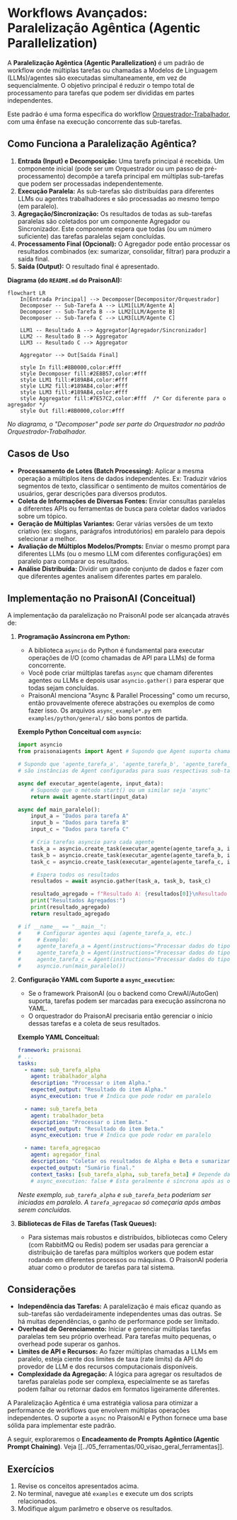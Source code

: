 # Workflows Avançados: Paralelização Agêntica (Agentic Parallelization)

A **Paralelização Agêntica (Agentic Parallelization)** é um padrão de workflow onde múltiplas tarefas ou chamadas a Modelos de Linguagem (LLMs)/agentes são executadas simultaneamente, em vez de sequencialmente. O objetivo principal é reduzir o tempo total de processamento para tarefas que podem ser divididas em partes independentes.

Este padrão é uma forma específica do workflow [Orquestrador-Trabalhador](./03_workflow_orquestrador_trabalhador.md), com uma ênfase na execução concorrente das sub-tarefas.

## Como Funciona a Paralelização Agêntica?

1.  **Entrada (Input) e Decomposição:** Uma tarefa principal é recebida. Um componente inicial (pode ser um Orquestrador ou um passo de pré-processamento) decompõe a tarefa principal em múltiplas sub-tarefas que podem ser processadas independentemente.
2.  **Execução Paralela:** As sub-tarefas são distribuídas para diferentes LLMs ou agentes trabalhadores e são processadas ao mesmo tempo (em paralelo).
3.  **Agregação/Sincronização:** Os resultados de todas as sub-tarefas paralelas são coletados por um componente Agregador ou Sincronizador. Este componente espera que todas (ou um número suficiente) das tarefas paralelas sejam concluídas.
4.  **Processamento Final (Opcional):** O Agregador pode então processar os resultados combinados (ex: sumarizar, consolidar, filtrar) para produzir a saída final.
5.  **Saída (Output):** O resultado final é apresentado.

**Diagrama (do `README.md` do PraisonAI):**
```mermaid
flowchart LR
    In[Entrada Principal] --> Decomposer[Decompositor/Orquestrador]
    Decomposer -- Sub-Tarefa A --> LLM1[LLM/Agente A]
    Decomposer -- Sub-Tarefa B --> LLM2[LLM/Agente B]
    Decomposer -- Sub-Tarefa C --> LLM3[LLM/Agente C]

    LLM1 -- Resultado A --> Aggregator[Agregador/Sincronizador]
    LLM2 -- Resultado B --> Aggregator
    LLM3 -- Resultado C --> Aggregator

    Aggregator --> Out[Saída Final]

    style In fill:#8B0000,color:#fff
    style Decomposer fill:#2E8B57,color:#fff
    style LLM1 fill:#189AB4,color:#fff
    style LLM2 fill:#189AB4,color:#fff
    style LLM3 fill:#189AB4,color:#fff
    style Aggregator fill:#7E57C2,color:#fff  /* Cor diferente para o agregador */
    style Out fill:#8B0000,color:#fff
```
*No diagrama, o "Decomposer" pode ser parte do Orquestrador no padrão Orquestrador-Trabalhador.*

## Casos de Uso

*   **Processamento de Lotes (Batch Processing):** Aplicar a mesma operação a múltiplos itens de dados independentes. Ex: Traduzir vários segmentos de texto, classificar o sentimento de muitos comentários de usuários, gerar descrições para diversos produtos.
*   **Coleta de Informações de Diversas Fontes:** Enviar consultas paralelas a diferentes APIs ou ferramentas de busca para coletar dados variados sobre um tópico.
*   **Geração de Múltiplas Variantes:** Gerar várias versões de um texto criativo (ex: slogans, parágrafos introdutórios) em paralelo para depois selecionar a melhor.
*   **Avaliação de Múltiplos Modelos/Prompts:** Enviar o mesmo prompt para diferentes LLMs (ou o mesmo LLM com diferentes configurações) em paralelo para comparar os resultados.
*   **Análise Distribuída:** Dividir um grande conjunto de dados e fazer com que diferentes agentes analisem diferentes partes em paralelo.

## Implementação no PraisonAI (Conceitual)

A implementação da paralelização no PraisonAI pode ser alcançada através de:

1.  **Programação Assíncrona em Python:**
    *   A biblioteca `asyncio` do Python é fundamental para executar operações de I/O (como chamadas de API para LLMs) de forma concorrente.
    *   Você pode criar múltiplas tarefas `async` que chamam diferentes agentes ou LLMs e depois usar `asyncio.gather()` para esperar que todas sejam concluídas.
    *   PraisonAI menciona "Async & Parallel Processing" como um recurso, então provavelmente oferece abstrações ou exemplos de como fazer isso. Os arquivos `async_example*.py` em `examples/python/general/` são bons pontos de partida.

    **Exemplo Python Conceitual com `asyncio`:**
    ```python
    import asyncio
    from praisonaiagents import Agent # Supondo que Agent suporta chamadas async

    # Supondo que 'agente_tarefa_a', 'agente_tarefa_b', 'agente_tarefa_c'
    # são instâncias de Agent configuradas para suas respectivas sub-tarefas.

    async def executar_agente(agente, input_data):
        # Supondo que o método start() ou um similar seja 'async'
        return await agente.start(input_data)

    async def main_paralelo():
        input_a = "Dados para tarefa A"
        input_b = "Dados para tarefa B"
        input_c = "Dados para tarefa C"

        # Cria tarefas asyncio para cada agente
        task_a = asyncio.create_task(executar_agente(agente_tarefa_a, input_a))
        task_b = asyncio.create_task(executar_agente(agente_tarefa_b, input_b))
        task_c = asyncio.create_task(executar_agente(agente_tarefa_c, input_c))

        # Espera todos os resultados
        resultados = await asyncio.gather(task_a, task_b, task_c)

        resultado_agregado = f"Resultado A: {resultados[0]}\nResultado B: {resultados[1]}\nResultado C: {resultados[2]}"
        print("Resultados Agregados:")
        print(resultado_agregado)
        return resultado_agregado

    # if __name__ == "__main__":
    #     # Configurar agentes aqui (agente_tarefa_a, etc.)
    #     # Exemplo:
    #     agente_tarefa_a = Agent(instructions="Processar dados do tipo A")
    #     agente_tarefa_b = Agent(instructions="Processar dados do tipo B")
    #     agente_tarefa_c = Agent(instructions="Processar dados do tipo C")
    #     asyncio.run(main_paralelo())
    ```

2.  **Configuração YAML com Suporte a `async_execution`:**
    *   Se o framework PraisonAI (ou o backend como CrewAI/AutoGen) suporta, tarefas podem ser marcadas para execução assíncrona no YAML.
    *   O orquestrador do PraisonAI precisaria então gerenciar o início dessas tarefas e a coleta de seus resultados.

    **Exemplo YAML Conceitual:**
    ```yaml
    framework: praisonai
    # ...
    tasks:
      - name: sub_tarefa_alpha
        agent: trabalhador_alpha
        description: "Processar o item Alpha."
        expected_output: "Resultado do item Alpha."
        async_execution: true # Indica que pode rodar em paralelo

      - name: sub_tarefa_beta
        agent: trabalhador_beta
        description: "Processar o item Beta."
        expected_output: "Resultado do item Beta."
        async_execution: true # Indica que pode rodar em paralelo

      - name: tarefa_agregacao
        agent: agregador_final
        description: "Coletar os resultados de Alpha e Beta e sumarizar."
        expected_output: "Sumário final."
        context_tasks: [sub_tarefa_alpha, sub_tarefa_beta] # Depende da conclusão das tarefas paralelas
        # async_execution: false # Esta geralmente é síncrona após as outras
    ```
    *Neste exemplo, `sub_tarefa_alpha` e `sub_tarefa_beta` poderiam ser iniciadas em paralelo. A `tarefa_agregacao` só começaria após ambas serem concluídas.*

3.  **Bibliotecas de Filas de Tarefas (Task Queues):**
    *   Para sistemas mais robustos e distribuídos, bibliotecas como Celery (com RabbitMQ ou Redis) podem ser usadas para gerenciar a distribuição de tarefas para múltiplos workers que podem estar rodando em diferentes processos ou máquinas. O PraisonAI poderia atuar como o produtor de tarefas para tal sistema.

## Considerações

*   **Independência das Tarefas:** A paralelização é mais eficaz quando as sub-tarefas são verdadeiramente independentes umas das outras. Se há muitas dependências, o ganho de performance pode ser limitado.
*   **Overhead de Gerenciamento:** Iniciar e gerenciar múltiplas tarefas paralelas tem seu próprio overhead. Para tarefas muito pequenas, o overhead pode superar os ganhos.
*   **Limites de API e Recursos:** Ao fazer múltiplas chamadas a LLMs em paralelo, esteja ciente dos limites de taxa (rate limits) da API do provedor de LLM e dos recursos computacionais disponíveis.
*   **Complexidade da Agregação:** A lógica para agregar os resultados de tarefas paralelas pode ser complexa, especialmente se as tarefas podem falhar ou retornar dados em formatos ligeiramente diferentes.

A Paralelização Agêntica é uma estratégia valiosa para otimizar a performance de workflows que envolvem múltiplas operações independentes. O suporte a `async` no PraisonAI e Python fornece uma base sólida para implementar este padrão.

A seguir, exploraremos o **Encadeamento de Prompts Agêntico (Agentic Prompt Chaining)**.
Veja [[../05_ferramentas/00_visao_geral_ferramentas]].

## Exercícios

1. Revise os conceitos apresentados acima.
2. No terminal, navegue até `examples` e execute um dos scripts relacionados.
3. Modifique algum parâmetro e observe os resultados.
